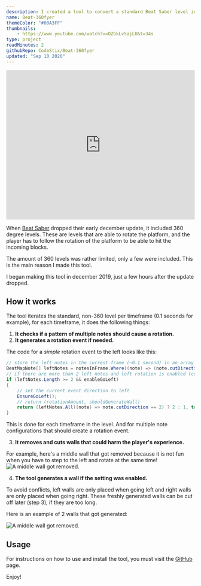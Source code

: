 ```yaml
---
description: I created a tool to convert a standard Beat Saber level into a 360 degree one! Here's how it works.
name: Beat-360fyer
themeColor: "#00A3FF"
thumbnails:
    - https://www.youtube.com/watch?v=OZGkLv5ajLU&t=34s
type: project
readMinutes: 2
githubRepo: CodeStix/Beat-360fyer
updated: "Sep 10 2020"
---
```


<iframe width="100%" height="400px" src="https://www.youtube.com/embed/OZGkLv5ajLU" frameborder="0" allow="accelerometer; autoplay; encrypted-media; gyroscope; picture-in-picture" allowfullscreen></iframe>

When [Beat Saber](https://beatsaber.com/) dropped their early december update, it included 360 degree levels. These are levels that are able to rotate the platform, and the player has to follow the rotation of the platform to be able to hit the incoming blocks.

The amount of 360 levels was rather limited, only a few were included. This is the main reason I made this tool.

I began making this tool in december 2019, just a few hours after the update dropped.

## How it works

The tool iterates the standard, non-360 level per timeframe (0.1 seconds for example), for each timeframe, it does the following things:

1. **It checks if a pattern of multiple notes should cause a rotation.**
2. **It generates a rotation event if needed.**

The code for a _simple_ rotation event to the left looks like this:

```csharp
// store the left notes in the current frame (~0.1 second) in an array
BeatMapNote[] leftNotes = notesInFrame.Where((note) => (note.cutDirection == 2 || ((note.cutDirection == 4 || note.cutDirection == 6) && note.lineIndex <= 2)) && (note.type == 0 || note.type == 1)).ToArray();
// if there are more than 2 left notes and left rotation is enabled (could be disabled due to too mush rotations at once)
if (leftNotes.Length >= 2 && enableGoLeft)
{
    // set the current event direction to left
    EnsureGoLeft();
    // return (rotationAmount, shouldGenerateWall)
    return (leftNotes.All((note) => note.cutDirection == 2) ? 2 : 1, true);
}
```

This is done for each timeframe in the level. And for multiple note configurations that should create a rotation event.

3. **It removes and cuts walls that could harm the player's experience.**

For example, here's a middle wall that got removed because it is not fun when you have to step to the left and rotate at the same time!
![A middle wall got removed.](/image/beat-360fyer/cutoff.png)

4. **The tool generates a wall if the setting was enabled.**

To avoid conflicts, left walls are only placed when going left and right walls are only placed when going right. These freshly generated walls can be cut off later (step 3), if they are too long.

Here is an example of 2 walls that got generated:

![A middle wall got removed.](/image/beat-360fyer/generatedwalls.png)

## Usage

For instructions on how to use and install the tool, you must visit the [GitHub](https://github.com/CodeStix/Beat-360fyer/#beat-360fyer) page.

Enjoy!
